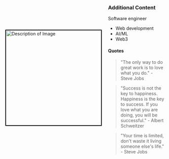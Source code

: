 
<div style="display: flex; align-items: center;">
  <img src="https://github.com/user-attachments/assets/aac2622a-46e6-403f-ac55-81df1198fccd" alt="Description of Image" width="300" style="border:2px solid black; margin-right: 20px;"/>
  <div>
    <h3>Additional Content</h3>
    <p>Software engineer</p>
    <ul>
      <li>Web development</li>
      <li>AI/ML</li>
      <li>Web3</li>
    </ul>
    <h4>Quotes</h4>
    <blockquote>
      "The only way to do great work is to love what you do." - Steve Jobs
    </blockquote>
    <blockquote>
      "Success is not the key to happiness. Happiness is the key to success. If you love what you are doing, you will be successful." - Albert Schweitzer
    </blockquote>
    <blockquote>
      "Your time is limited, don't waste it living someone else's life." - Steve Jobs
    </blockquote>
  </div>
</div>
